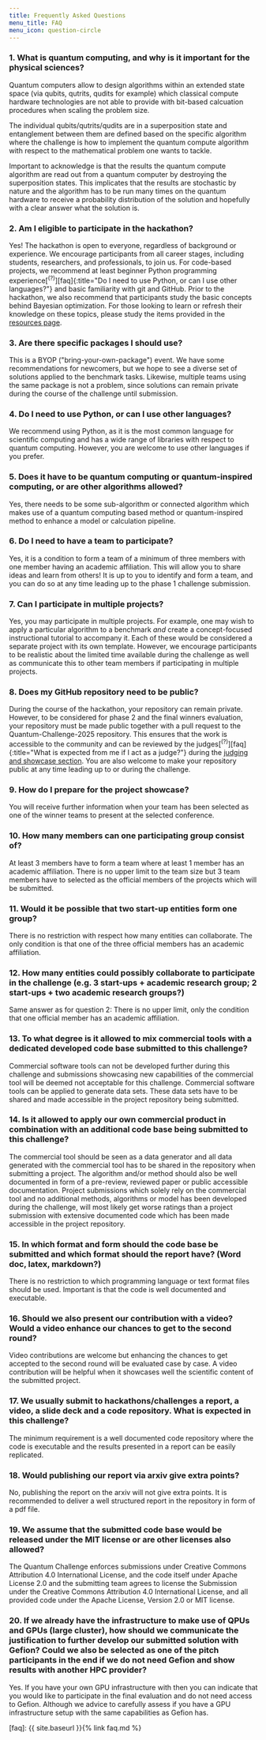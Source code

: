 ```yaml
---
title: Frequently Asked Questions
menu_title: FAQ
menu_icon: question-circle
---
```


### 1. What is quantum computing, and why is it important for the physical sciences?

Quantum computers allow to design algorithms within an extended state space (via qubits, qutrits, qudits for example) which classical compute hardware technologies are not able to provide with bit-based calcuation procedures when scaling the problem size.

The individual qubits/qutrits/qudits are in a superposition state and entanglement between them are defined based on the specific algorithm where the challenge is how to implement the quantum compute algorithm with respect to the mathematical problem one wants to tackle.

Important to acknowledge is that the results the quantum compute algorithm are read out from a quantum computer by destroying the superposition states. This implicates that the results are stochastic by nature and the algorithm has to be run many times on the quantum hardware to receive a probability distribution of the solution and hopefully with a clear answer what the solution is.


### 2. Am I eligible to participate in the hackathon?

Yes! The hackathon is open to everyone, regardless of background or experience. We encourage participants from all career stages, including students, researchers, and professionals, to join us. For code-based projects, we recommend at least beginner Python programming experience[<sup>(?)</sup>][faq]{:title="Do I need to use Python, or can I use other languages?"} and basic familiarity with git and GitHub. Prior to the hackathon, we also recommend that participants study the basic concepts behind Bayesian optimization. For those looking to learn or refresh their knowledge on these topics, please study the items provided in the [resources page](_/../resources.md).


### 3. Are there specific packages I should use?

This is a BYOP ("bring-your-own-package") event. We have some recommendations for newcomers, but we hope to see a diverse set of solutions applied to the benchmark tasks. Likewise, multiple teams using the same package is not a problem, since solutions can remain private during the course of the challenge until submission.


### 4. Do I need to use Python, or can I use other languages?

We recommend using Python, as it is the most common language for scientific computing and has a wide range of libraries with respect to quantum computing. However, you are welcome to use other languages if you prefer.


### 5. Does it have to be quantum computing or quantum-inspired computing, or are other algorithms allowed?

Yes, there needs to be some sub-algorithm or connected algorithm which makes use of a quantum computing based method or quantum-inspired method to enhance a model or calculation pipeline.


### 6. Do I need to have a team to participate?

Yes, it is a condition to form a team of a minimum of three members with one member having an academic affiliation.
This will allow you to share ideas and learn from others! It is up to you to identify and form a team, and you can do so at any time leading up to the phase 1 challenge submission.


### 7. Can I participate in multiple projects?

Yes, you may participate in multiple projects. For example, one may wish to apply a particular algorithm to a benchmark *and* create a concept-focused instructional tutorial to accompany it. Each of these would be considered a separate project with its own template. However, we encourage participants to be realistic about the limited time available during the challenge as well as communicate this to other team members if participating in multiple projects.


### 8. Does my GitHub repository need to be public?

During the course of the hackathon, your repository can remain private. However, to be considered for phase 2 and the final winners evaluation, your repository must be made public together with a pull request to the Quantum-Challenge-2025 repository.
This ensures that the work is accessible to the community and can be reviewed by the judges[<sup>(?)</sup>][faq]{:title="What is expected from me if I act as a judge?"} during the [judging and showcase section](_/../agenda.md). You are also welcome to make your repository public at any time leading up to or during the challenge.


### 9. How do I prepare for the project showcase?

You will receive further information when your team has been selected as one of the winner teams to present at the selected conference.


### 10. How many members can one participating group consist of?

At least 3 members have to form a team where at least 1 member has an academic affiliation. There is no upper limit to the team size but 3 team members have to selected as the official members of the projects which will be submitted.


### 11. Would it be possible that two start-up entities form one group?

There is no restriction with respect how many entities can collaborate. The only condition is that one of the three official members has an academic affiliation.


### 12. How many entities could possibly collaborate to participate in the challenge (e.g. 3 start-ups + academic research group; 2 start-ups + two academic research groups?)

Same answer as for question 2: There is no upper limit, only the condition that one official member has an academic affiliation.


### 13. To what degree is it allowed to mix commercial tools with a dedicated developed code base submitted to this challenge?

Commercial software tools can not be developed further during this challenge and submissions showcasing new capabilities of the commercial tool will be deemed not acceptable for this challenge.
Commercial software tools can be applied to generate data sets. These data sets have to be shared and made accessible in the project repository being submitted.


### 14. Is it allowed to apply our own commercial product in combination with an additional code base being submitted to this challenge?

The commercial tool should be seen as a data generator and all data generated with the commercial tool has to be shared in the repository when submitting a project.
The algorithm and/or method should also be well documented in form of a pre-review, reviewed paper or public accessible documentation.
Project submissions which solely rely on the commercial tool and no additional methods, algorithms or model has been developed during the challenge, will most likely get worse ratings than a project submission with extensive documented code which has been made accessible in the project repository.


### 15. In which format and form should the code base be submitted and which format should the report have? (Word doc, latex, markdown?)

There is no restriction to which programming language or text format files should be used. Important is that the code is well documented and executable.


### 16. Should we also present our contribution with a video? Would a video enhance our chances to get to the second round?

Video contributions are welcome but enhancing the chances to get accepted to the second round will be evaluated case by case. A video contribution will be helpful when it showcases well the scientific content of the submitted project.

 
### 17. We usually submit to hackathons/challenges a report, a video, a slide deck and a code repository. What is expected in this challenge?

The minimum requirement is a well documented code repository where the code is executable and the results presented in a report can be easily replicated.

 
### 18. Would publishing our report via arxiv give extra points?

No, publishing the report on the arxiv will not give extra points. It is recommended to deliver a well structured report in the repository in form of a pdf file.
 

### 19. We assume that the submitted code base would be released under the MIT license or are other licenses also allowed?

The Quantum Challenge enforces submissions under Creative Commons Attribution 4.0 International License, and the code itself under Apache License 2.0 and the submitting team agrees to license the Submission under the Creative Commons Attribution 4.0 International License, and all provided code under the Apache License, Version 2.0 or MIT license.

 

### 20. If we already have the infrastructure to make use of QPUs and GPUs (large cluster), how should we communicate the justification to further develop our submitted solution with Gefion? Could we also be selected as one of the pitch participants in the end if we do not need Gefion and show results with another HPC provider?

Yes. If you have your own GPU infrastructure with then you can indicate that you would like to participate in the final evaluation and do not need access to Gefion. Although we advice to carefully assess if you have a GPU infrastructure setup with the same capabilities as Gefion has.

[faq]: {{ site.baseurl }}{% link faq.md %}
